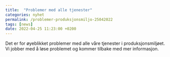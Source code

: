 ```yaml
---
title:  "Problemer med alle tjenester"
categories: nyhet
permalink: /problemer-produksjonsmiljo-25042022
tags: [news]
date: 2022-04-25 11:23:00 +0200
---
```


Det er for øyeblikket problemer med alle våre tjenester i produksjonsmiljøet. Vi jobber med å løse problemet og kommer tilbake med mer informasjon. 
